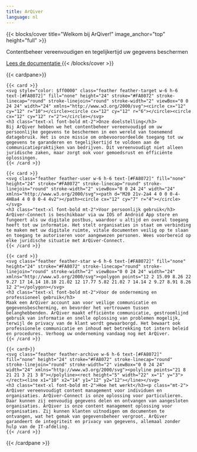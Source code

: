 ```yaml
---
title: ArQiver
language: nl
---
```


{{< blocks/cover title="Welkom bij ArQiver!" image_anchor="top" height="full" >}}
<p class="lead mt-5" style="margin-top: 10px!important;">Contentbeheer vereenvoudigen en tegelijkertijd uw gegevens beschermen</p>
<a class="btn btn-lg btn-primary me-3 mb-4" href="/arqiver/nl/docs/">
  Lees de documentatie <i class="fas fa-arrow-alt-circle-right ms-2"></i>
</a>
{{< /blocks/cover >}}

{{< cardpane>}}

    {{< card >}}
    <svg style="color: $ff0000" class="feather feather-target w-6 h-6 text-[#FA8072]" fill="none" height="24" stroke="#FA8072" stroke-linecap="round" stroke-linejoin="round" stroke-width="2" viewBox="0 0 24 24" width="24" xmlns="http://www.w3.org/2000/svg"><circle cx="12" cy="12" r="10"></circle><circle cx="12" cy="12" r="6"></circle><circle cx="12" cy="12" r="2"></circle></svg>
    <h3 class="text-xl font-bold mt-2">Onze doelstelling</h3>
    Bij ArQiver hebben we het contentbeheer vereenvoudigd om uw persoonlijke gegevens te beschermen in een wereld van toenemend datagebruik. Het is onze missie om onbevooroordeelde toegang tot uw gegevens te garanderen en tegelijkertijd te voldoen aan de communicatiepraktijken van bedrijven. Dit vereenvoudigt niet alleen juridische zaken, maar zorgt ook voor gemoedsrust en efficiënte oplossingen.
    {{< /card >}}

    {{< card >}}
    <svg class="feather feather-user w-6 h-6 text-[#FA8072]" fill="none" height="24" stroke="#FA8072" stroke-linecap="round" stroke-linejoin="round" stroke-width="2" viewBox="0 0 24 24" width="24" xmlns="http://www.w3.org/2000/svg"><path d="M20 21v-2a4 4 0 0 0-4-4H8a4 4 0 0 0-4 4v2"></path><circle cx="12" cy="7" r="4"></circle></svg>
    <h3 class="text-xl font-bold mt-2">Voor persoonlijk gebruik</h3>
    ArQiver-Connect is beschikbaar via uw IOS of Android App store en fungeert als uw digitale postbus, waardoor u altijd en overal toegang heeft tot uw informatie. Het stelt organisaties in staat om verbinding te maken met uw digitale ruimte, vitale documenten veilig op te slaan en toegang te autoriseren voor aangewezen personen. Wees voorbereid op elke juridische situatie met ArQiver-Connect.
    {{< /card >}}

    {{< card >}}
    <svg class="feather feather-star w-6 h-6 text-[#FA8072]" fill="none" height="24" stroke="#FA8072" stroke-linecap="round" stroke-linejoin="round" stroke-width="2" viewBox="0 0 24 24" width="24" xmlns="http://www.w3.org/2000/svg"><polygon points="12 2 15.09 8.26 22 9.27 17 14.14 18.18 21.02 12 17.77 5.82 21.02 7 14.14 2 9.27 8.91 8.26 12 2"></polygon></svg>
    <h3 class="text-xl font-bold mt-2">Voor de onderneming en professioneel gebruik</h3>
    Maak een ArQiver account aan voor veilige communicatie en gegevensbescherming, en bevorder het vertrouwen tussen belanghebbenden. ArQiver maakt efficiënte communicatie, gestroomlijnd gebruik van informatie en snelle oplossing van problemen mogelijk, terwijl de privacy van de klant wordt gewaarborgd. Het bewaart ook professionele communicatie en inhoud met betrekking tot intern beleid en procedures. Verhoog uw onderneming vandaag nog met ArQiver.    
    {{< /card >}}

    {{< card>}}
    <svg class="feather feather-archive w-6 h-6 text-[#FA8072]" fill="none" height="24" stroke="#FA8072" stroke-linecap="round" stroke-linejoin="round" stroke-width="2" viewBox="0 0 24 24" width="24" xmlns="http://www.w3.org/2000/svg"><polyline points="21 8 21 21 3 21 3 8"></polyline><rect height="5" width="22" x="1" y="3"></rect><line x1="10" x2="14" y1="12" y2="12"></line></svg>
    <h3 class="text-xl font-bold mt-2">Hoe het werkt</h3><p class="mt-2">    
    ArQiver vereenvoudigt content management voor individuen en organisaties. ArQiver-Connect is onze oplossing voor particulieren. Daar kunnen zij eenvoudig gegevens delen en ontvangen van aangesloten organisaties. ArQiver is onze content management oplossing voor organisaties. Zij kunnen klanten uitnodigen om documenten te ontvangen, wat het gemak van gegevensbeheer vergroot. ArQiver garandeert de integriteit en privacy van gegevens, allemaal zonder hulp van de IT-afdeling.
    {{< /card >}}

{{< /cardpane >}}

